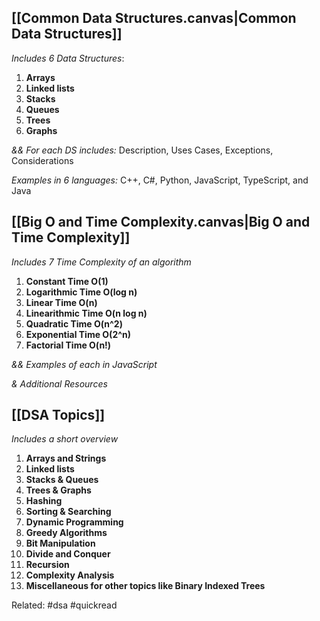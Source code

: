 ## [[Common Data Structures.canvas|Common Data Structures]] 
*Includes 6 Data Structures*:
1. **Arrays**
2. **Linked lists**
3. **Stacks**
4. **Queues**
5. **Trees**
6. **Graphs**

*&& For each DS includes:*
Description, 
Uses Cases, 
Exceptions, 
Considerations

*Examples in 6 languages:* 
C++, C#, Python, JavaScript, TypeScript, and Java


## [[Big O and Time Complexity.canvas|Big O and Time Complexity]]
*Includes 7 Time Complexity of an algorithm*
1. **Constant Time O(1)**
2. **Logarithmic Time O(log n)**
3. **Linear Time O(n)**
4. **Linearithmic Time O(n log n)**
5. **Quadratic Time O(n^2)**
6. **Exponential Time O(2^n)**
7. **Factorial Time O(n!)**

*&& Examples of each in JavaScript*

*& Additional Resources*

## [[DSA Topics]]
*Includes a short overview*
1. **Arrays and Strings**
2. **Linked lists**
3. **Stacks & Queues**
4. **Trees & Graphs**
5. **Hashing**
6. **Sorting & Searching**
7. **Dynamic Programming**
8. **Greedy Algorithms**
9. **Bit Manipulation**
10. **Divide and Conquer**
11. **Recursion**
12. **Complexity Analysis**
13. **Miscellaneous for other topics like Binary Indexed Trees**

Related: #dsa #quickread 